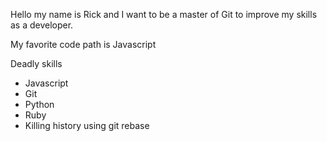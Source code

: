 Hello my name is Rick and I want to be a master of Git to improve my skills as a developer.

My favorite code path is Javascript

Deadly skills

* Javascript
* Git
* Python
* Ruby
* Killing history using git rebase
